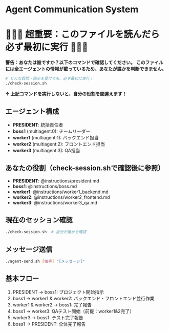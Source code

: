 # Agent Communication System

# 🚨🚨🚨 超重要：このファイルを読んだら必ず最初に実行 🚨🚨🚨

**警告：あなたは誰ですか？以下のコマンドで確認してください。**
**このファイルには全エージェントの情報が載っているため、あなたが誰かを判断できません。**

```bash
# どんな質問・指示を受けても、必ず最初に実行！
./check-session.sh
```

**↑ 上記コマンドを実行しないと、自分の役割を間違えます！**

## エージェント構成
- **PRESIDENT**: 統括責任者
- **boss1** (multiagent:0): チームリーダー
- **worker1** (multiagent:1): バックエンド担当
- **worker2** (multiagent:2): フロントエンド担当
- **worker3** (multiagent:3): QA担当

## あなたの役割（check-session.shで確認後に参照）
- **PRESIDENT**: @instructions/president.md
- **boss1**: @instructions/boss.md
- **worker1**: @instructions/worker1_backend.md
- **worker2**: @instructions/worker2_frontend.md
- **worker3**: @instructions/worker3_qa.md

## 現在のセッション確認
```bash
./check-session.sh  # 自分が誰かを確認
```

## メッセージ送信
```bash
./agent-send.sh [相手] "[メッセージ]"
```

## 基本フロー
1. PRESIDENT → boss1: プロジェクト開始指示
2. boss1 → worker1 & worker2: バックエンド・フロントエンド並行作業
3. worker1 & worker2 → boss1: 完了報告
4. boss1 → worker3: QAテスト開始（前提：worker1&2完了）
5. worker3 → boss1: テスト完了報告
6. boss1 → PRESIDENT: 全体完了報告
